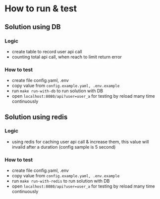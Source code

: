 # How to run & test

## Solution using DB

### Logic
- create table to record user api call 
- counting total api call, when reach to limit return error

### How to test

- create file config.yaml, .env
- copy value from ```config.example.yaml, .env.example```
- run ```make run-with-db``` to run solution with DB  
- open ```localhost:8080/api?user=user_a``` for testing by reload many time continuously

## Solution using redis

### Logic
- using redis for caching user api call & increase them, this value will invalid after 
a duration (config sample is 5 second)

### How to test

- create file config.yaml, .env
- copy value from ```config.example.yaml, .env.example```
- run ```make run-with-redis``` to run solution with DB
- open ```localhost:8080/api?user=user_a``` for testing by reload many time continuously

